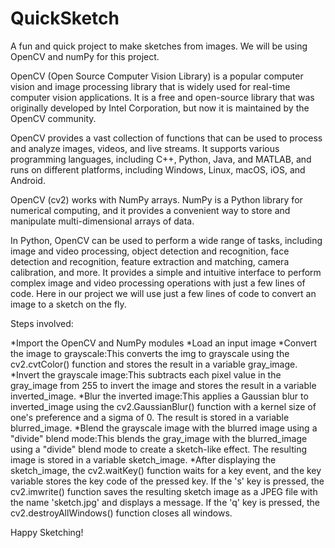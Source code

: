 # QuickSketch
A fun and quick project to make sketches from images. We will be using OpenCV and numPy for this project.

OpenCV (Open Source Computer Vision Library) is a popular computer vision and image processing library that is widely used for real-time computer vision applications. It is a free and open-source library that was originally developed by Intel Corporation, but now it is maintained by the OpenCV community.

OpenCV provides a vast collection of functions that can be used to process and analyze images, videos, and live streams. It supports various programming languages, including C++, Python, Java, and MATLAB, and runs on different platforms, including Windows, Linux, macOS, iOS, and Android.

OpenCV (cv2) works with NumPy arrays. NumPy is a Python library for numerical computing, and it provides a convenient way to store and manipulate multi-dimensional arrays of data.

In Python, OpenCV can be used to perform a wide range of tasks, including image and video processing, object detection and recognition, face detection and recognition, feature extraction and matching, camera calibration, and more. It provides a simple and intuitive interface to perform complex image and video processing operations with just a few lines of code. Here in our project we will use just a few lines of code to convert an image to a sketch on the fly.

Steps involved:

*Import the OpenCV and NumPy modules
*Load an input image
*Convert the image to grayscale:This converts the img to grayscale using the cv2.cvtColor() function and stores the result in a variable gray_image.
*Invert the grayscale image:This subtracts each pixel value in the gray_image from 255 to invert the image and stores the result in a variable inverted_image.
*Blur the inverted image:This applies a Gaussian blur to inverted_image using the cv2.GaussianBlur() function with a kernel size of one's preference and a sigma of 0. The result is stored in a variable blurred_image.
*Blend the grayscale image with the blurred image using a "divide" blend mode:This blends the gray_image with the blurred_image using a "divide" blend mode to create a sketch-like effect. The resulting image is stored in a variable sketch_image.
*After displaying the sketch_image, the cv2.waitKey() function waits for a key event, and the key variable stores the key code of the pressed key. If the 's' key is pressed, the cv2.imwrite() function saves the resulting sketch image as a JPEG file with the name 'sketch.jpg' and displays a message. If the 'q' key is pressed, the cv2.destroyAllWindows() function closes all windows.

Happy Sketching!
